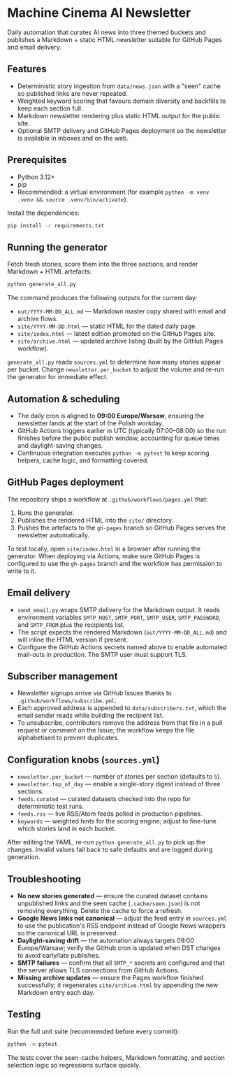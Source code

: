 # Machine Cinema AI Newsletter

Daily automation that curates AI news into three themed buckets and publishes a Markdown + static HTML newsletter suitable for GitHub Pages and email delivery.

## Features
- Deterministic story ingestion from `data/news.json` with a "seen" cache so published links are never repeated.
- Weighted keyword scoring that favours domain diversity and backfills to keep each section full.
- Markdown newsletter rendering plus static HTML output for the public site.
- Optional SMTP delivery and GitHub Pages deployment so the newsletter is available in inboxes and on the web.

## Prerequisites
- Python 3.12+
- pip
- Recommended: a virtual environment (for example `python -m venv .venv && source .venv/bin/activate`).

Install the dependencies:

```bash
pip install -r requirements.txt
```

## Running the generator
Fetch fresh stories, score them into the three sections, and render Markdown + HTML artefacts:

```bash
python generate_all.py
```

The command produces the following outputs for the current day:

- `out/YYYY-MM-DD_ALL.md` — Markdown master copy shared with email and archive flows.
- `site/YYYY-MM-DD.html` — static HTML for the dated daily page.
- `site/index.html` — latest edition promoted on the GitHub Pages site.
- `site/archive.html` — updated archive listing (built by the GitHub Pages workflow).

`generate_all.py` reads `sources.yml` to determine how many stories appear per bucket. Change `newsletter.per_bucket` to adjust the volume and re-run the generator for immediate effect.

## Automation & scheduling
- The daily cron is aligned to **09:00 Europe/Warsaw**, ensuring the newsletter lands at the start of the Polish workday.
- GitHub Actions triggers earlier in UTC (typically 07:00–08:00) so the run finishes before the public publish window, accounting for queue times and daylight-saving changes.
- Continuous integration executes `python -m pytest` to keep scoring helpers, cache logic, and formatting covered.

## GitHub Pages deployment
The repository ships a workflow at `.github/workflows/pages.yml` that:
1. Runs the generator.
2. Publishes the rendered HTML into the `site/` directory.
3. Pushes the artefacts to the `gh-pages` branch so GitHub Pages serves the newsletter automatically.

To test locally, open `site/index.html` in a browser after running the generator. When deploying via Actions, make sure GitHub Pages is configured to use the `gh-pages` branch and the workflow has permission to write to it.

## Email delivery
- `send_email.py` wraps SMTP delivery for the Markdown output. It reads environment variables `SMTP_HOST`, `SMTP_PORT`, `SMTP_USER`, `SMTP_PASSWORD`, and `SMTP_FROM` plus the recipients list.
- The script expects the rendered Markdown (`out/YYYY-MM-DD_ALL.md`) and will inline the HTML version if present.
- Configure the GitHub Actions secrets named above to enable automated mail-outs in production. The SMTP user must support TLS.

## Subscriber management
- Newsletter signups arrive via GitHub Issues thanks to `.github/workflows/subscribe.yml`.
- Each approved address is appended to `data/subscribers.txt`, which the email sender reads while building the recipient list.
- To unsubscribe, contributors remove the address from that file in a pull request or comment on the Issue; the workflow keeps the file alphabetised to prevent duplicates.

## Configuration knobs (`sources.yml`)
- `newsletter.per_bucket` — number of stories per section (defaults to `5`).
- `newsletter.top_of_day` — enable a single-story digest instead of three sections.
- `feeds.curated` — curated datasets checked into the repo for deterministic test runs.
- `feeds.rss` — live RSS/Atom feeds polled in production pipelines.
- `keywords` — weighted hints for the scoring engine; adjust to fine-tune which stories land in each bucket.

After editing the YAML, re-run `python generate_all.py` to pick up the changes. Invalid values fall back to safe defaults and are logged during generation.

## Troubleshooting
- **No new stories generated** — ensure the curated dataset contains unpublished links and the seen cache (`.cache/seen.json`) is not removing everything. Delete the cache to force a refresh.
- **Google News links not canonical** — adjust the feed entry in `sources.yml` to use the publication's RSS endpoint instead of Google News wrappers so the canonical URL is preserved.
- **Daylight-saving drift** — the automation always targets 09:00 Europe/Warsaw; verify the GitHub cron is updated when DST changes to avoid early/late publishes.
- **SMTP failures** — confirm that all `SMTP_*` secrets are configured and that the server allows TLS connections from GitHub Actions.
- **Missing archive updates** — ensure the Pages workflow finished successfully; it regenerates `site/archive.html` by appending the new Markdown entry each day.

## Testing
Run the full unit suite (recommended before every commit):

```bash
python -m pytest
```

The tests cover the seen-cache helpers, Markdown formatting, and section selection logic so regressions surface quickly.
